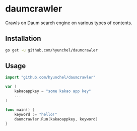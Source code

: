 # daumcrawler

Crawls on Daum search engine on various types of contents.

## Installation
```bash
go get -u github.com/hyunchel/daumcrawler
```

## Usage
```go
import "github.com/hyunchel/daumcrawler"

var (
    kakaoappkey = "some kakao app key"
    ...
)

func main() {
    keyword := "hello!"
    daumcrawler.Run(kakaoappkey, keyword)
}
